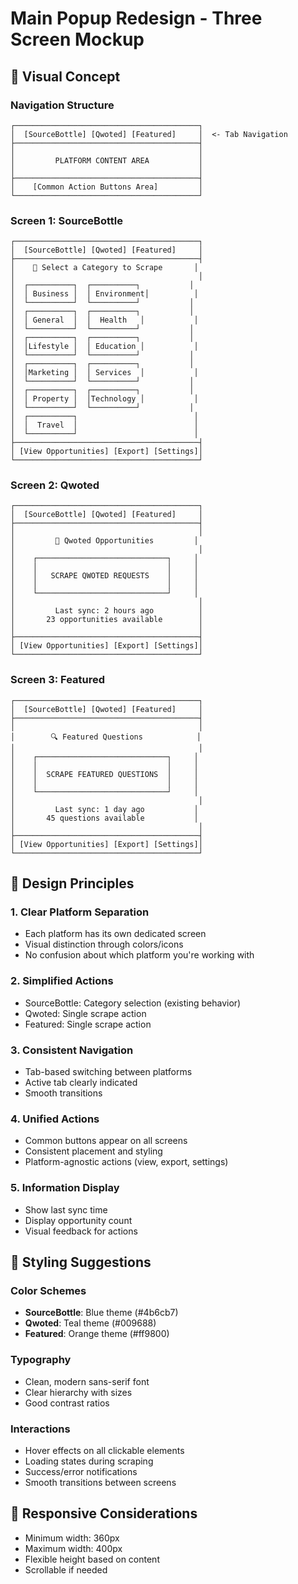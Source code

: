 # Main Popup Redesign - Three Screen Mockup

## 🎨 Visual Concept

### Navigation Structure
```
┌─────────────────────────────────────────┐
│  [SourceBottle] [Qwoted] [Featured]     │  <- Tab Navigation
├─────────────────────────────────────────┤
│                                         │
│         PLATFORM CONTENT AREA           │
│                                         │
├─────────────────────────────────────────┤
│    [Common Action Buttons Area]         │
└─────────────────────────────────────────┘
```

### Screen 1: SourceBottle
```
┌─────────────────────────────────────────┐
│  [SourceBottle] [Qwoted] [Featured]     │
├─────────────────────────────────────────┤
│    📢 Select a Category to Scrape       │
│                                         │
│  ┌──────────┐  ┌──────────┐           │
│  │ Business │  │ Environment│          │
│  └──────────┘  └──────────┘           │
│  ┌──────────┐  ┌──────────┐           │
│  │ General  │  │  Health   │           │
│  └──────────┘  └──────────┘           │
│  ┌──────────┐  ┌──────────┐           │
│  │Lifestyle │  │ Education │           │
│  └──────────┘  └──────────┘           │
│  ┌──────────┐  ┌──────────┐           │
│  │Marketing │  │ Services  │           │
│  └──────────┘  └──────────┘           │
│  ┌──────────┐  ┌──────────┐           │
│  │ Property │  │Technology │           │
│  └──────────┘  └──────────┘           │
│  ┌──────────┐                          │
│  │  Travel  │                          │
│  └──────────┘                          │
├─────────────────────────────────────────┤
│ [View Opportunities] [Export] [Settings]│
└─────────────────────────────────────────┘
```

### Screen 2: Qwoted
```
┌─────────────────────────────────────────┐
│  [SourceBottle] [Qwoted] [Featured]     │
├─────────────────────────────────────────┤
│                                         │
│         💬 Qwoted Opportunities         │
│                                         │
│    ┌─────────────────────────────┐     │
│    │                             │     │
│    │   SCRAPE QWOTED REQUESTS    │     │
│    │                             │     │
│    └─────────────────────────────┘     │
│                                         │
│         Last sync: 2 hours ago          │
│       23 opportunities available        │
│                                         │
├─────────────────────────────────────────┤
│ [View Opportunities] [Export] [Settings]│
└─────────────────────────────────────────┘
```

### Screen 3: Featured
```
┌─────────────────────────────────────────┐
│  [SourceBottle] [Qwoted] [Featured]     │
├─────────────────────────────────────────┤
│                                         │
│        🔍 Featured Questions            │
│                                         │
│    ┌─────────────────────────────┐     │
│    │                             │     │
│    │  SCRAPE FEATURED QUESTIONS  │     │
│    │                             │     │
│    └─────────────────────────────┘     │
│                                         │
│         Last sync: 1 day ago           │
│       45 questions available           │
│                                         │
├─────────────────────────────────────────┤
│ [View Opportunities] [Export] [Settings]│
└─────────────────────────────────────────┘
```

## 🎯 Design Principles

### 1. **Clear Platform Separation**
- Each platform has its own dedicated screen
- Visual distinction through colors/icons
- No confusion about which platform you're working with

### 2. **Simplified Actions**
- SourceBottle: Category selection (existing behavior)
- Qwoted: Single scrape action
- Featured: Single scrape action

### 3. **Consistent Navigation**
- Tab-based switching between platforms
- Active tab clearly indicated
- Smooth transitions

### 4. **Unified Actions**
- Common buttons appear on all screens
- Consistent placement and styling
- Platform-agnostic actions (view, export, settings)

### 5. **Information Display**
- Show last sync time
- Display opportunity count
- Visual feedback for actions

## 🎨 Styling Suggestions

### Color Schemes
- **SourceBottle**: Blue theme (#4b6cb7)
- **Qwoted**: Teal theme (#009688)
- **Featured**: Orange theme (#ff9800)

### Typography
- Clean, modern sans-serif font
- Clear hierarchy with sizes
- Good contrast ratios

### Interactions
- Hover effects on all clickable elements
- Loading states during scraping
- Success/error notifications
- Smooth transitions between screens

## 📱 Responsive Considerations
- Minimum width: 360px
- Maximum width: 400px
- Flexible height based on content
- Scrollable if needed